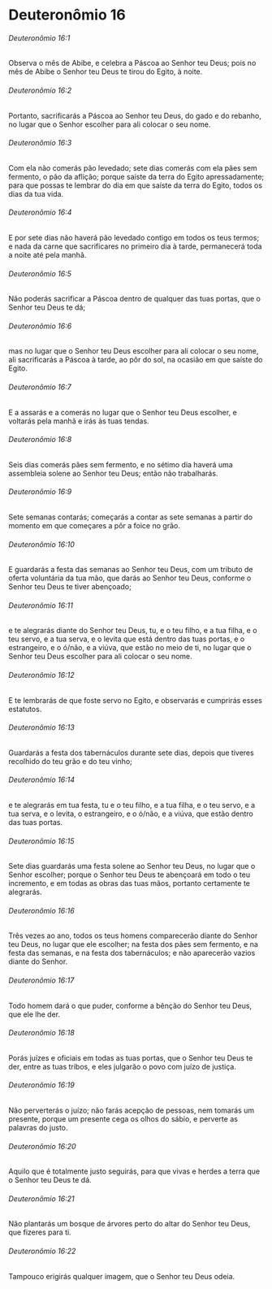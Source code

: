 # Deuteronômio 16

###### Deuteronômio 16:1

Observa o mês de Abibe, e celebra a Páscoa ao Senhor teu Deus; pois no mês de Abibe o Senhor teu Deus te tirou do Egito, à noite.

###### Deuteronômio 16:2

Portanto, sacrificarás a Páscoa ao Senhor teu Deus, do gado e do rebanho, no lugar que o Senhor escolher para ali colocar o seu nome.

###### Deuteronômio 16:3

Com ela não comerás pão levedado; sete dias comerás com ela pães sem fermento, o pão da aflição; porque saíste da terra do Egito apressadamente; para que possas te lembrar do dia em que saíste da terra do Egito, todos os dias da tua vida.

###### Deuteronômio 16:4

E por sete dias não haverá pão levedado contigo em todos os teus termos; e nada da carne que sacrificares no primeiro dia à tarde, permanecerá toda a noite até pela manhã.

###### Deuteronômio 16:5

Não poderás sacrificar a Páscoa dentro de qualquer das tuas portas, que o Senhor teu Deus te dá;

###### Deuteronômio 16:6

mas no lugar que o Senhor teu Deus escolher para ali colocar o seu nome, ali sacrificarás a Páscoa à tarde, ao pôr do sol, na ocasião em que saíste do Egito.

###### Deuteronômio 16:7

E a assarás e a comerás no lugar que o Senhor teu Deus escolher, e voltarás pela manhã e irás às tuas tendas.

###### Deuteronômio 16:8

Seis dias comerás pães sem fermento, e no sétimo dia haverá uma assembleia solene ao Senhor teu Deus; então não trabalharás.

###### Deuteronômio 16:9

Sete semanas contarás; começarás a contar as sete semanas a partir do momento em que começares a pôr a foice no grão.

###### Deuteronômio 16:10

E guardarás a festa das semanas ao Senhor teu Deus, com um tributo de oferta voluntária da tua mão, que darás ao Senhor teu Deus, conforme o Senhor teu Deus te tiver abençoado;

###### Deuteronômio 16:11

e te alegrarás diante do Senhor teu Deus, tu, e o teu filho, e a tua filha, e o teu servo, e a tua serva, e o levita que está dentro das tuas portas, e o estrangeiro, e o ó/não, e a viúva, que estão no meio de ti, no lugar que o Senhor teu Deus escolher para ali colocar o seu nome.

###### Deuteronômio 16:12

E te lembrarás de que foste servo no Egito, e observarás e cumprirás esses estatutos.

###### Deuteronômio 16:13

Guardarás a festa dos tabernáculos durante sete dias, depois que tiveres recolhido do teu grão e do teu vinho;

###### Deuteronômio 16:14

e te alegrarás em tua festa, tu e o teu filho, e a tua filha, e o teu servo, e a tua serva, e o levita, o estrangeiro, e o ó/não, e a viúva, que estão dentro das tuas portas.

###### Deuteronômio 16:15

Sete dias guardarás uma festa solene ao Senhor teu Deus, no lugar que o Senhor escolher; porque o Senhor teu Deus te abençoará em todo o teu incremento, e em todas as obras das tuas mãos, portanto certamente te alegrarás.

###### Deuteronômio 16:16

Três vezes ao ano, todos os teus homens comparecerão diante do Senhor teu Deus, no lugar que ele escolher; na festa dos pães sem fermento, e na festa das semanas, e na festa dos tabernáculos; e não aparecerão vazios diante do Senhor.

###### Deuteronômio 16:17

Todo homem dará o que puder, conforme a bênção do Senhor teu Deus, que ele lhe der.

###### Deuteronômio 16:18

Porás juízes e oficiais em todas as tuas portas, que o Senhor teu Deus te der, entre as tuas tribos, e eles julgarão o povo com juízo de justiça.

###### Deuteronômio 16:19

Não perverterás o juízo; não farás acepção de pessoas, nem tomarás um presente, porque um presente cega os olhos do sábio, e perverte as palavras do justo.

###### Deuteronômio 16:20

Aquilo que é totalmente justo seguirás, para que vivas e herdes a terra que o Senhor teu Deus te dá.

###### Deuteronômio 16:21

Não plantarás um bosque de árvores perto do altar do Senhor teu Deus, que fizeres para ti.

###### Deuteronômio 16:22

Tampouco erigirás qualquer imagem, que o Senhor teu Deus odeia.

